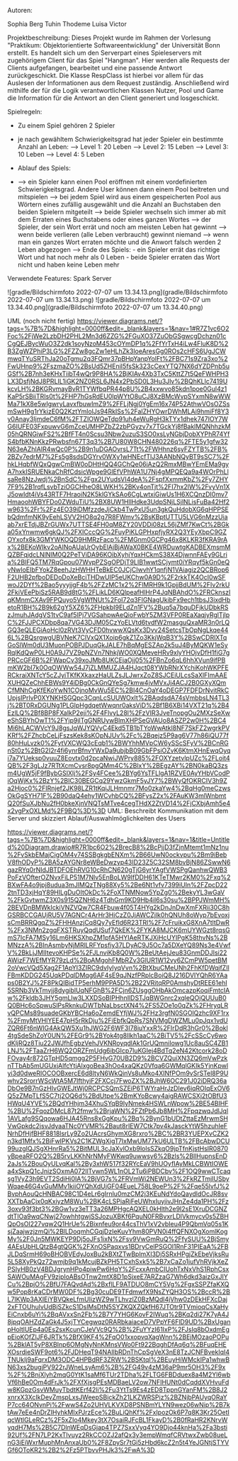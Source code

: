 Autoren:

Sophia Berg
Tuhin Thodeme
Luisa Victor

Projektbeschreibung:
Dieses Projekt wurde im Rahmen der Vorlesung "Praktikum: Objektorientierte Softwareentwicklung" der Universität Bonn erstellt.
Es handelt sich um den Serverpart eines Spieleservers mit zugehörigem Client für das Spiel "Hangman".
Hier werden alle Requests der Clients aufgefangen, bearbeitet und eine passende Antwort zurückgeschickt.
Die Klasse RespClass ist hierbei vor allem für das Auslesen der Informationen aus dem Request zuständig. Anschließend wird mithilfe
der für die Logik verantwortlichen Klassen Nutzer, Pool und Game die Information für die Antwort an den Client generiert und losgeschickt.

Spielregeln:

- Zu einem Spiel gehören 2 Spieler 
- je nach gewähltem Schwierigkeitsgrad hat jeder Spieler ein bestimmte Anzahl an Leben:
   --> Level 1: 20 Leben
   --> Level 2: 15 Leben
   --> Level 3: 10 Leben
   --> Level 4: 5 Leben




- Ablauf des Spiels: 
- --> ein Spieler kann einen Pool eröffnen mit einem vordefinierten Schwierigkeitsgrad. Andere User können dann einem Pool beitreten
und mitspielen
  --> bei jedem Spiel wird aus einem gespeicherten Pool aus Wörtern eines zufällig ausgewählt und die Anzahl an Buchstaben den beiden Spielern mitgeteilt
  --> beide Spieler wechseln sich immer ab mit dem Erraten eines Buchstabens oder eines ganzen Wortes
  --> der Spieler, der sein Wort errät und noch am meisten Leben hat gewinnt
  --> wenn beide verlieren (alle Leben verbraucht) gewinnt niemand
  --> wenn man ein ganzes Wort erraten möchte und die Anwort falsch werden 2 Leben abgezogen
  --> Ende des Spiels:
             - ein Spieler errät das richtige Wort und hat noch mehr als 0 Leben
             - beide Spieler erraten das Wort nicht und haben keine Leben mehr


Verwendete Features:
Spark Server

![gradle/Bildschirmfoto 2022-07-07 um 13.34.13.png](gradle/Bildschirmfoto 2022-07-07 um 13.34.13.png)
![gradle/Bildschirmfoto 2022-07-07 um 13.34.40.png](gradle/Bildschirmfoto 2022-07-07 um 13.34.40.png)


UML (noch nicht fertig)
https://viewer.diagrams.net/?tags=%7B%7D&highlight=0000ff&edit=_blank&layers=1&nav=1#R7Z1vc6O2Foc%2FjWe2LzbDH2PHL2Mn3d6ZZG%2FGuXO37ZuObGSgwcgDchzn01cCgQEJBycWuO3Z2dk1soyNzoM453cOYmDP1q%2FfYrTxH4iLw4FluK8D%2B3ZgWZPhiP3LG%2FZZw8gcZw1eHLhZk3loeAresGg0ROs2cHFS6UgJCWmwqTYuSRThJa20oTgmu2q3FQmr37pBHpYanpYolFt%2FBC71s9Zra3xo%2FwUHnp9%2FszmaZO%2BsUd5ZHEniI5fsSk323cCexYTQ7NX6dYZDPnb5uGSf%2B7nh3eKHxTiibT4wQr9P8HA%2BjKIAv4Xb3TxC5KttZ7t5QeFWHPH3LX3DsfjNdJ8PRLIL1iGK2NZ0RSL6JN4x2PbSD0L3Hu3Jlv%2BQhKLlc7419UkcvLH%2BKGRvmayBvR1TYWfbqPR44p8U%2B4xxwvo85kdn1poe0Gul4z1KaP5rSBiiTRIs0t%2FHP7hGsRdEU0IpWYtO8uCJ8XzBMcWvpSYxmN8wWWMa71kX8e5wIgwryLavxfbuwImZ9%2FFLjNgj0YgEm16x74P52AthwVOsOZSsmSwH9g1rYkizE0Q2KztYmlolJs94RkISs%2FaIZHYOwrDWhMLAi9hmiFf8Y3y0Anay3IjmdeC6fM%2FTZIOWQeTdp91uh4eWuRgH3kTYx1dhek747IOY7WG6IUFE03FxpuwvG6mZceUMHPZbZ2zbPGyzv7x7TGckYj8fBaklMQNhhzkM05hQRNGiwFS2%2BfFT4n0Scsu3Nbw2uzuS3SO0xsLyNGbjDobXYPhR74YfS4bfbKNnKkzPRwbsfn67T3q3%2B7U80W8CHN480226q%2FTE5y1gfw32N63eAZhIAIR4wQc0P%2B9n1uDGAOvrsL7Tt%2FWHhnz6syFZYTB%2FB%2BZv7edrM7%2Fs5g8sdsDGYrv0WXy1wHNEcfTlJ3AANbNQyBT9sSC7%2FhkLHqbfWQxQgwCmBW0oDHtHQQ4GChQe06iAzQ2RmxMBwYEmEMa9gyA7hxkISRUENkaChRfCdsicWpge9GlEfVPhWA1U7Nj4gMPQEQa9a4WOrPhLlsaRe8NzJwdj%2BnSdC%2Fgx2UYudsVI4deA%2FspfXxmmKbZ%2Fy7ZHY7F9%2B1rqfLsvbTziOGCHheO8LWKH%2BKv4onTjt%2FI7hx2lW%2FvyVn1XJ5owIdt4iVs43RTF7HraoiN2K5klGYkSAo6CgLwtxiGiwUs1H6XCQnzDI0mv7HmaoohWBYFDo0ZWduTiU%2BX8UW1HllHdke3UdpSNjLSjlNLisFuBa42Hf2w963%2Fr%2Fz4EO39iDMfzzdeJjCkb4TwPxU5un3gkQuHdobXG6qHPPSEbQdmfmNK9yEehLSVV2HO8q2g7R8FWmv%2BsKBptUTTU5LVG6nMzzUiaab7xrETdjJBZrGUWx7UTTSE4FH0qM8ZY20VDDi08zL56jZMf7KwCt%2BGka05xYnwmw6gkQJ%2FXICccQG%2FuyPiKLGPHxpfjyRX2Q3YEyXbpC9GZOYxofx8k3GMYWKOQD9HMRzFacp%2FMGnm0GCPg46x8KLKR3fKRA9rAx%2BEKoWIkv2oAINoAUaUrOybElAjBjAWaX0BKE4WRDuwtgKADBEXmsmMQZBFqjdcLNlNIM0Q2PeTViDA96KOibXyhjYqxHCkmS38X4DjwnnFAEy9GLria%2BlFQ5TM7RqGpou07WvpPZSgOPDjT9LIB1wwtSCjymt0iYRqyf5kGn0eQyNwIoEIbFYokZ8eehJzHWHHTeBkEC0JCjCIwvhY1qnfjN1VAiagiz2QCBRop6F2UHB2pfboDEDoDoXeBciTHDwUIP5eUKChw0A9D%2F2rkkTK4OcI0wSFwoJ2DYf%2Bao5yyyjjgF4b%2FZzMC1x2%2FlMRH9k1GpjjBdUM%2FIv2rkU2FkiVEePbiSz5RAB9d8tG%2FLikLD6KQlpeafHlHrP4JqNBAhdO%2FRCknszIqKMnmCXAv9FPQuyo5VgWfNUt%2FoI72q3FlGNagUkibFx9ech1tbsJ3ixdHbetoR1BH%2B9k62gY5XZ6%2FHpkbI9ELdZn1FV%2Buq5a7bquDFjkUDbkRSzJmuhJAdgVS1tvC9af5lPj7VGSahpwAeQioFwbY5ZM3VFP0REaXaqjyRglTjlpC%2FJJPCXDbp8qa7VG43DJM05CzYoELVtd6tvdfW2masguQxaMR3n0rLQGQ3eQLEGiAoHcl0zRVt3VyCFD0hvwwXQsKx3Dvv24SetcsTbOpNgLkqe446L%2BQsrgwgUBVNeK7ClVxQX1Xoip6gkZ1Zo3KkjWqB3Y%2BSwCDRlXTqGoSlWm0dU3MuonPOBPJDuqGkJALE7hBqMgESZAp2k5uJ4ByMQKW1eSyRqlKdQwP0LH0A9J7VZ9pNZVn7NhkjWO0XQMeveHRv9xlyYHOjvDfH1fiG7gPRCcGF6B%2FWapCv39xoJMb8UKCEjaOjj05%2FBnZo6qL6hhXVun9ifPBmKW2bI7k0OqOWWw54J7jZLMMUZJA4HJqct08YWbRNrXYchiKohWKPFERCkraiXNTcY5cZJyiTKfKXkaxzHaULZsJLJwrxZoZ8SJCEiULcsSaXlFImAAEXUHQZeChhEBWs9Y4iDBg0CkGnQYeSg7kmw4jvMVxJj4ACJ2B0GXyXQmCfMNhCgKfEKoYwN1COjnoMvWu5EC%2BI4CnOaY4oDEGP7FDFDrNvitRkCUpjsIPrlvP0XYNKHSGQpc3CqnLcSUUWOxIt%2BAqdsdA74sVmbbsLN4TL3j%2BT0RxDGUNg1PLGlpHgdqetWwqnr0aksViD%2Bf1B6XBi14VXT21q%2B4EzlLQ%2Bf8BP8FXaIkP2eji%2F4FlvyL28l%2FzVIR3JveTnopgOu2MXzSeXweShSBYhOwT1%2FYjp9jlTgGNRUywBlmXHPSeGVAUo8ASZP2w0H%2BC4Mi6hLACWVcY9J8gsJqWJYQVyC4Ekd5TB1bTYoWwAtkl8NF7SkFZ2wgrkPVKRf%2FZhcbCeLjFszsKek8sKOpNJUv%2Fc%2Bqejz5P9ag6V77h86iQU77f80hHuLvzk0%2FytVXCWQ3cEqb1%2BWYhhMVpCW6ySScSFyV%2BCnRGnSt0z%2BtG2I2r4fi6ynrBfnvYWxDa9ubjbB09GbFPsiOZvK6KtmXHnEwqOyqi7a7YUeksp0vuuZ8Eovtx0d2pcaNwiJWPry885%2FOXYzetvlpUZc%2FLoit4QB%2F3gLJz7RTtXcmCvsr8pgQMm4C%2BlxY%2BEgzAY%2BN0kaBQ3zsm4UgW5jF9fBybGSIXlj%2FSy4FCee%2BYg6YsTFLlgA1RZVE0AyYHbVCodPiOqWjKx%2BzY%2BIC30BEGCq29YwzGkmF5yJY7%2BWyQfOKRCIV3h9Za2Hjoc0%2FIRnjef2JK98LZR1tKqiJLHmnmr7Mo0zkaYw4%2BqHg0meCzwsOkGgSYH71F%2B90daQ4ehy1WCvhbCQ%2BFysZ2x%2FAuKW3mlWnbmtQ20fSuXJbNu2fH0bkeXjnVNQTsMTve4cegTHdX2ZtVD14%2FjCXbjAmh5e4x2vgPxOXLMd%2F9BQ%3D%3D
UML: Beschreibt Kommunikation mit dem Server und skizziert Ablauf/Auswahlmöglichkeiten des Users

https://viewer.diagrams.net/?tags=%7B%7D&highlight=0000ff&edit=_blank&layers=1&nav=1&title=Untitled%20Diagram.drawio#R7R1bc6O2%2BrecB8%2BcPjjD3fZjnMtemt1mNz1nu%2FvSkbEMajCigOM4v74SSBgkgbENXm%2B66UwN0ockvpu%2Bm9iBebV8fhODyP%2BA5zAYGNr8eWBeDwzyp43ID23Z5C32SM8bvBjN86ZSwwN6gazRYq0rNIdJBTDFOEhRVG10cRhCN620gTjG6yrYAgfVWSPgQanhwQWB3PoFzVOfterOZNvxFiLP51M7Nlv5EnBoLW9IfDDH61KTeTMwr2KM0%2Fxq%2BXwFA4o9jpj8udua3mJlMQzTNg88Xy5%2Be6Nt1vfv7399iUIn%2FZpcD222tnTD3xjHqY89HILgDuOItOkDc%2FoXTNMNow5YpZg0%2BekyYL3wGaV%2FkGvtwmZ3X0s915QZNH6z4TdhGm9KD9Hb4il6s30su%2BPPJWmMH%2BEVDnBMWkIckiVNZVQw7CR4Fbuw4f05T4HYg2kDnJnDwXmFXRii30C8hGSRBCCGAUjRU5V7AGNCr4ArHr3HiCzZ0JjAWCZjlk0hQNUh8oWyp7bEvoxjsCmBRRQgqZ%2FHHAnzjCq8Qy7yEfld6R23TRl%2F7cFruikxG8XnA7tltDwR%2Fx3NMn2zgqFXSTRuyQqdUSuf7QkEK%2FYKA8MJCK6mUYWGzt8rqsGmS7IcFA7MSy16Lm6HKSXhpZM1pfA5HYIAeRTKJXiHcUYIPgK58thvNs%2BMNzzA%2BInAsmbyNjMRlLRFYpsfiy37LDyAC9J5Oc7a5DXeYQ89Ns3e4VwfV%2BkLjJMIItevoKHPSe%2FJLnviKb8Q0W%2BeUtAejJeu83GnmDDJIsi22AWizF7WEfMYR79zLd%2BoAMgohFMbRZv3GlUR1W12vy6ZCmPW5petBM2oVwcVQd5Xag2F1ApYI3ZIRC9dvIyIyqVvn%2BtXbuCMeUNh2FhKfDWqjfZIlFBmKDDG245UqkPDqlDMqg6AF4sE9qJNzfPRplcBoiQ8J216DVIYQhR6YAaps0B2YJ%2F8PkQIBidTP5erhM9PPA5D%2B22VRitqRP0AmshyDtREE61ehI5SRNb3VkTmvjj8dygiblUqNFGhB%2FCjn6ZUsggOHbAkOmcazpKoqiFmtcIAw%2Fkldb3JHY5gmLlw3LXXDSoBIPHhnIlDSTJqBWGnrc2xqleQOjQUUuB0Q0BHc6oSpwuSlPsRknkuDWTbNaLbsctXN4%2FS5ZOe1o0qZk%2FHryqLRvQPCMs89suadeGKbYBCHa6oZemdEYfjWJ%2FHz3rgfN0SGOlQzhc9XF1rx%2FmyMtVHlYEE47pH5rRkDju%2FiEbfkQpRs7SNVMgDWZMLu0pJqx1vdUZQR6Ft6nWIG4AkQW5Xu1hJWG2F6WF3I78iuYxxR%2FIrDdR3hGr0%2Bokl4tgSdeShZoY0UN%2FEGr9%2BYok4tg8llkh1aaC%2BiTV5%2FcSScCy6wodKljRQz8Tiu22JWJfhEgbzVehJVKNRoyqdlAk1GrUQmniIowg1Uc8auSC4ZB1LNJ%2FTaaZrH6WQ2ORZFmUdg6ibGIcp7luKGIej4BdTq2eN42Ktcork28oDFOvay4r872GTpHD5qmgg2P5FHvG70UB2D9%2BCVZQuiXN3ZQ6mVwPzknTTbAb5mUGUxjAlfcYtjAlxgoBea3hOo4xaQKz0Vfqa6GWMqlGKIk5YjnKpwlyi3d0dweRIOCOOBxercE6d8ltyN6WkQinVs8uMko4XINfPOm9vSrSTel8P9Uwhv2SrorrWScWtA5M7IfthyiF2FXCcj7FwoZX%2BJhW6OC291J02iDRQ36aDbOe9B7nGzHIvGWEJtWj0RCPCSQmSZEiP6TWYraHrJzDIev6iqROIqExOV6Q5zZMpTLfS5C7tj2OQ6d%2BdUtpe%2BmKYoBcwy4aigRAWCSXj2tOBfU3HWqU4YVE%2BQdYHhjm34XhuSYqB9IyNmek4HSWLnWpow%2BE54BIHF%2BU%2FqozDMcL87t2fmw%2BrjaWN%2FZtPb6Jb8MH%2FpqzwqJdlJql1AVLafg9SQqowa6HJA45Rns8xGgKpu%2Bq%2BynG1bUDtZttaEzMrwmSHVwGpkdc2jsvJdyaaTNc0YVMR%2Baut8rIEW7Ctk7pv4kJasckYtW5hzuhIeFNrhDfHjfBHF8818lsrLy9Zo2UAcrsGhymXG8rxro%2BC%2BR3YUEPXvCZK2n3kd1Mfx%2BiFwIPKVs2C1KZWgXigT7IxMwUM77kU6ULTB%2FBcAbwDCU99uzgIQJSgXHnrRa5%2BitMUL3cJaXvlOxb9lolsSZkqO9jpTfnKjstHsIR0870yBpeaRFO2Q%2B5rvLKKhNrNMyFWKwq9uwwsy6%2Bzls%2BllHupnsEnD2aJs%2BouOyULvqKal%2By3xhW517f32RYcEaV9hUOyfIAyMkLCBWtIOWEa4xSkpQ1cJnizSOxmA072llTvwn5WL1nOL2Tu6iPBDCbv%2F1OQ9wwCTcaqsg1VyZ3h9EVT2SdiHi0IA%2BjVG7s%2FRVmWi2NEWUn3%2FkRZTmjIUSbyWqae46G4vGuMMv1kiiOYQhXdUjGF04EueL758L9oeP%2F%2Fqe55lvfJ%2BvphAouQcHNBAC98C1D4eLr6gIrnlu0mzCM2j3KEuNdYdoQaydldOcJR8svXXTbAaCjx0qKxiyzM8Wu%2BK4cLSPiaRjFeUWhxIuyjivJHnZe4da1PH%2Fz3oxv93f3bt3%2BGw1vz3eTT3a26MPHgcAQXEL0kHlth2e9I2sE1XruDCGNZdtTIOa9wqCNwj27owhhtgwjSSJozuXBKf6PquN0FRBvxrLDlVkmycv0s5ZBHQpOsOl227vqw2Q1HrUe%2Bixnfeu9or44csThV1xV2vbIeu4P9QbmVq05s1KsjZaajwzjzmQi%2BlLDoqmhCGqjDzIeKuvYhm80PVN0i4ffQFNXOgXomlKogMy%2F0Jn5MWKEYP9Dj5oJFs1ixN%2Fsv9VwGmRuQ%2FfySUU%2BjSmy4AEsUbHLQtzB4gtQGK%2FXnOSPaqxvs1BDryCelPSGOl1RnF31PIEaA%2FBJLDqSrmH69oBHOBVEdyJoxBu2kBXtZTwBplmXI3Dj5SRxHPgjZkEbeVjksRu5L58XyPkQz72wmjb9q1kMcujBZkPH5TCxhSxk5%2B7xCaZo1jufVhRVjkXeZPSIyHB0zV4BDJgrynHPo4piwPw6HqY%2FcxxAmbCIUohTxNxVhS1RphCsxSAWOuMAgFV9zjpIoABsOTnw2mtX8D1pSjxeE7ARZzaG7Wh6dkd3aizGxJIYCu%2BpjO%2BfU7FAQvdAd%2BxflLF9ATDUO8mCY5Vg%2FgxSSPZfaKXQw5Pop8rKaCDrMW0DF%2Bg30cuDE9TFdmwfX9NsZYQH3OS%2BccR%2BL7IKWp3AXIEiYBVQkeLfmUIizWZ9wTLhvzlZ0BzMQdl4jVhw0zDEkHFXcDaj2xFTOUhulvUdBjSZkcS1DslMsDtN5SYZKQXZQkfH67JTOtr9TVmioqCsXaHyEiCnxb6uYi%2BqAVxxSn2Fb%2B7Y7YHG6KovF2IWuq%2BKq2di27K7yA4J8jpqOAHZdZaGk4J5xjTYCegwqz0RARbkaiaceD7VPpYF6FlD9UD%2BxUganpHoltlUEp4a0Es2sxKcunCJeVVc9Q%2B%2FuYYzI61IxP%2FJsIq8bOxdmEgpEioKOfZlJF6JRTk%2BfX9KF4%2FqO01xxopvqXagWnn%2BEjMOzaoPOPu%2BklAT5yP8XBInp6OMgNyNnKMnsVWo0Ft922BqghDfAq6q%2BFuqEHEXOsrdieSWF9ot6%2FJDHeqT94NAIlbRDnThCpSgVeX3nE8TzJCNFBvekIqI4TNUkIj9aFqrxDM3ODC4HPBdRF3ZRW%2BSKtqI%2BEuyHiWMckIPa1whwBN63xs2bugjPV922rJWneLsyAm6%2B%2FG49v4zM36aP9mr5OH3%2F9x%2F%2BnjXlyh2mqG0YtK1saMf6TUr2TDha%2FLTG6FBDduex8a4M2Yl6wbVf6hBe0Om4dFrJk%2FXfXjsgPEsMDBaeLV2ow7NFIHUNt0dCqddXVHvuFdw8KGpzGsvWMuyTbdtKErf42li%2Fu3YtTs9Es4zED8TppnGYanFM%2B8J2xnrxX3XcIkDevZmspLxsJWeepSBickZh21LKZWRSPiz%2BZNjbPAUyqORaYP7cc64ONvnPi%2FwwS4Zo2UHVLKVXD8PSNBmYLYN9wez06wNip%2B7ktAw7eEe4nDrZIHyhkMIxPJrzEce%2BuLiQhKf%2FxIpozOk6P7q8K3Kr25OetIqcWtlGLeRCz%2F5xZIo4Mkey3tX7OsaiRJFcBL1FkayD%2B0fRaHR2KNrvWyqdH7Ms%2B5C7DlnWEqDsGjap4TPZ7SxxVyq4YO9Djo44knHa%2Fa3bsti92Uf%2FN7LP2KxTIvuyz2RkCCOZJ2afQx3y3empWmqfCRVtwxZwb08ueLnG3iEiWxrMuphMnAnxaUb0%2F8ZpySr7tGi5zHbd6kcZ2n5t4YeJGNtjSTYVGf6OToKR2%2B2%2Fz5PTbvvPHJk3%2FwA%3D
